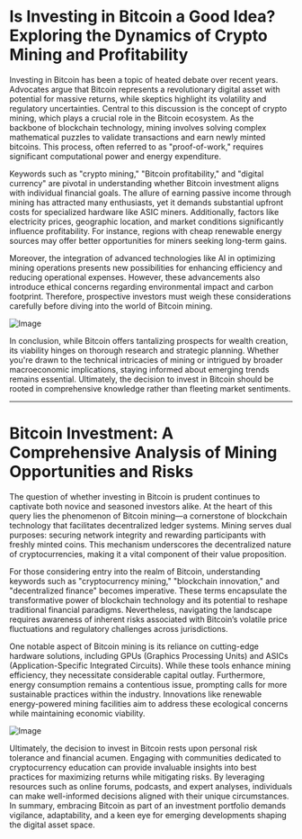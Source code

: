 # Is Investing in Bitcoin a Good Idea? Exploring the Dynamics of Crypto Mining and Profitability

Investing in Bitcoin has been a topic of heated debate over recent years. Advocates argue that Bitcoin represents a revolutionary digital asset with potential for massive returns, while skeptics highlight its volatility and regulatory uncertainties. Central to this discussion is the concept of crypto mining, which plays a crucial role in the Bitcoin ecosystem. As the backbone of blockchain technology, mining involves solving complex mathematical puzzles to validate transactions and earn newly minted bitcoins. This process, often referred to as "proof-of-work," requires significant computational power and energy expenditure.

Keywords such as "crypto mining," "Bitcoin profitability," and "digital currency" are pivotal in understanding whether Bitcoin investment aligns with individual financial goals. The allure of earning passive income through mining has attracted many enthusiasts, yet it demands substantial upfront costs for specialized hardware like ASIC miners. Additionally, factors like electricity prices, geographic location, and market conditions significantly influence profitability. For instance, regions with cheap renewable energy sources may offer better opportunities for miners seeking long-term gains.

Moreover, the integration of advanced technologies like AI in optimizing mining operations presents new possibilities for enhancing efficiency and reducing operational expenses. However, these advancements also introduce ethical concerns regarding environmental impact and carbon footprint. Therefore, prospective investors must weigh these considerations carefully before diving into the world of Bitcoin mining.

![Image](https://github.com/user-attachments/assets/3be06921-4469-491d-bd37-5f14c53422b7)

In conclusion, while Bitcoin offers tantalizing prospects for wealth creation, its viability hinges on thorough research and strategic planning. Whether you're drawn to the technical intricacies of mining or intrigued by broader macroeconomic implications, staying informed about emerging trends remains essential. Ultimately, the decision to invest in Bitcoin should be rooted in comprehensive knowledge rather than fleeting market sentiments.

---

# Bitcoin Investment: A Comprehensive Analysis of Mining Opportunities and Risks

The question of whether investing in Bitcoin is prudent continues to captivate both novice and seasoned investors alike. At the heart of this query lies the phenomenon of Bitcoin mining—a cornerstone of blockchain technology that facilitates decentralized ledger systems. Mining serves dual purposes: securing network integrity and rewarding participants with freshly minted coins. This mechanism underscores the decentralized nature of cryptocurrencies, making it a vital component of their value proposition.

For those considering entry into the realm of Bitcoin, understanding keywords such as "cryptocurrency mining," "blockchain innovation," and "decentralized finance" becomes imperative. These terms encapsulate the transformative power of blockchain technology and its potential to reshape traditional financial paradigms. Nevertheless, navigating the landscape requires awareness of inherent risks associated with Bitcoin’s volatile price fluctuations and regulatory challenges across jurisdictions.

One notable aspect of Bitcoin mining is its reliance on cutting-edge hardware solutions, including GPUs (Graphics Processing Units) and ASICs (Application-Specific Integrated Circuits). While these tools enhance mining efficiency, they necessitate considerable capital outlay. Furthermore, energy consumption remains a contentious issue, prompting calls for more sustainable practices within the industry. Innovations like renewable energy-powered mining facilities aim to address these ecological concerns while maintaining economic viability.

![Image](https://github.com/user-attachments/assets/3be06921-4469-491d-bd37-5f14c53422b7)

Ultimately, the decision to invest in Bitcoin rests upon personal risk tolerance and financial acumen. Engaging with communities dedicated to cryptocurrency education can provide invaluable insights into best practices for maximizing returns while mitigating risks. By leveraging resources such as online forums, podcasts, and expert analyses, individuals can make well-informed decisions aligned with their unique circumstances. In summary, embracing Bitcoin as part of an investment portfolio demands vigilance, adaptability, and a keen eye for emerging developments shaping the digital asset space.